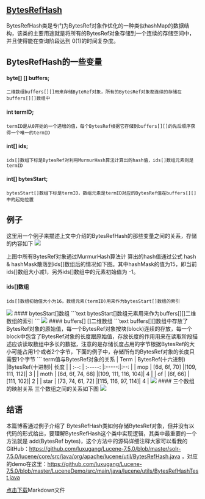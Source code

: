 ## [BytesRefHash](https://www.amazingkoala.com.cn/Lucene/gongjulei/)
BytesRefHash类是专门为BytesRef对象作优化的一种类似hashMap的数据结构，该类的主要用途就是将所有的BytesRef对象存储到一个连续的存储空间中，并且使得能在查询阶段达到 0(1)的时间复杂度。
## BytesRefHash的一些变量
#### byte[] [] buffers;
```text
二维数组buffers[][]用来存储ByteRef对象，所有的BytesRef对象都连续的存储在buffers[][]数组中
```
#### int termID;
```text
termID是从0开始的一个递增的值，每个BytesRef根据它存储到buffers[][]的先后顺序获得一个唯一的termID
```
#### int[] ids;
```text
ids[]数组下标是BytesRef对利用MurmurHash算法计算出的hash值，ids[]数组元素则是termID
```
#### int[] bytesStart;
```text
bytesStart[]数组下标是termID，数组元素是termID对应的BytesRef值在buffers[][]中的起始位置
```
## 例子
这里用一个例子来描述上文中介绍的BytesRefHash的那些变量之间的关系，存储的内容如下
<img src="http://www.amazingkoala.com.cn/uploads/lucene/utils/ByteRefsHash/1.png">

上图中所有BytesRef对象通过MurmurHash算法计 算出的hash值通过公式 hash & hashMask散落到ids[]数组后的情况如下图。其中hashMask的值为15，即当前ids[]数组大小减1，另外ids[]数组中的元素初始值为 -1。
#### ids[]数组
```text
ids[]数组初始值大小为16，数组元素(termID)用来作为bytesStart[]数组的索引
```
<img src="http://www.amazingkoala.com.cn/uploads/lucene/utils/ByteRefsHash/2.png">
#### bytesStart[]数组
```text
bytesStart[]数组元素用来作为buffers[][]二维数组的索引
```
<img src="http://www.amazingkoala.com.cn/uploads/lucene/utils/ByteRefsHash/3.png">
#### buffers[] []二维数组
```text
buffers[][]数组中存放了 BytesRef对象的原始值，每一个BytesRef对象按块(block)连续的存放，每一个block中包含了BytesRef对象的长度跟原始值，存放长度的作用用来在读取阶段描述应该读取数组中多长的数据，注意的是存储长度占用的字节根据BytesRef的大小可能占用1个或者2个字节，下面的例子中，存储所有的BytesRef对象的长度只需要1个字节
```
term值与BytesRef对象的关系
| Term | BytesRef(十六进制) |BytesRef(十进制)| 长度 |
| :--: | :-----: |:-----:|:--: |
| mop  | [6d, 6f, 70] |[109, 111, 112]| 3 |
| moth | [6d, 6f, 74, 68] |[109, 111, 116, 104]| 4 |
|  of  | [6f, 66] |[111, 102]| 2 |
| star | [73, 74, 61, 72] |[115, 116, 97, 114]| 4 |
<img src="http://www.amazingkoala.com.cn/uploads/lucene/utils/ByteRefsHash/4.png">
#### 三个数组的映射关系
三个数组之间的关系如下图
<img src="http://www.amazingkoala.com.cn/uploads/lucene/utils/ByteRefsHash/5.png" >

## 结语
本篇博客通过例子介绍了 BytesRefHash类如何存储BytesRef对象，但并没有以代码的形式给出，要理解BytesRefHash这个类中实现逻辑，其类中最重要的一个方法就是 add(BytesRef bytes)，这个方法中的源码详细注释大家可以看我的GitHub：https://github.com/luxugang/Lucene-7.5.0/blob/master/solr-7.5.0/lucene/core/src/java/org/apache/lucene/util/BytesRefHash.java ，对应的demo在这里：https://github.com/luxugang/Lucene-7.5.0/blob/master/LuceneDemo/src/main/java/lucene/utils/BytesRefHashTest.java

[点击下载](http://www.amazingkoala.com.cn/Lucene/gongjulei/2019/0218/32.html)Markdown文件